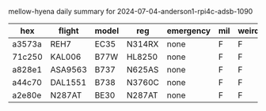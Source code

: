 mellow-hyena daily summary for 2024-07-04-anderson1-rpi4c-adsb-1090

|hex|flight|model|reg|emergency|mil|weirdo|
|--|--|--|--|--|--|--|
|a3573a|REH7|EC35|N314RX|none|F|F|
|71c250|KAL006|B77W|HL8250|none|F|F|
|a828e1|ASA9563|B737|N625AS|none|F|F|
|a44c70|DAL1551|B738|N3760C|none|F|F|
|a2e80e|N287AT|BE30|N287AT|none|F|F|
